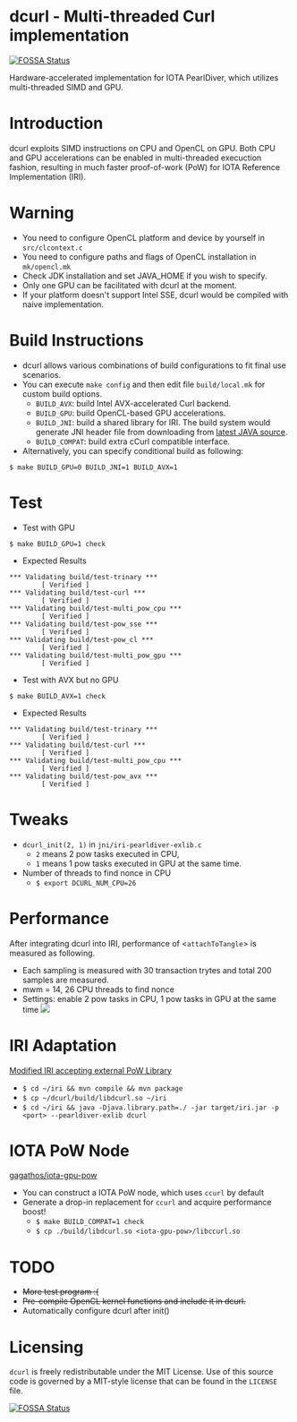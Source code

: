 # dcurl - Multi-threaded Curl implementation
[![FOSSA Status](https://app.fossa.io/api/projects/git%2Bgithub.com%2Fender503%2Fdcurl.svg?type=shield)](https://app.fossa.io/projects/git%2Bgithub.com%2Fender503%2Fdcurl?ref=badge_shield)

Hardware-accelerated implementation for IOTA PearlDiver, which utilizes multi-threaded SIMD and GPU.

# Introduction
dcurl exploits SIMD instructions on CPU and OpenCL on GPU. Both CPU and GPU accelerations can be
enabled in multi-threaded execuction fashion, resulting in much faster proof-of-work (PoW) for IOTA
Reference Implementation (IRI).

# Warning
* You need to configure OpenCL platform and device by yourself in ```src/clcontext.c```
* You need to configure paths and flags of OpenCL installation in ```mk/opencl.mk```
* Check JDK installation and set JAVA_HOME if you wish to specify.
* Only one GPU can be facilitated with dcurl at the moment.
* If your platform doesn't support Intel SSE, dcurl would be compiled with naive implementation.

# Build Instructions
* dcurl allows various combinations of build configurations to fit final use scenarios.
* You can execute `make config` and then edit file `build/local.mk` for custom build options.
    - ``BUILD_AVX``: build Intel AVX-accelerated Curl backend.
    - ``BUILD_GPU``: build OpenCL-based GPU accelerations.
    - ``BUILD_JNI``: build a shared library for IRI. The build system would generate JNI header file
                   from downloading from
                   [latest JAVA source](https://github.com/chenwei-tw/iri/tree/feat/new_pow_interface).
    - ``BUILD_COMPAT``: build extra cCurl compatible interface.
* Alternatively, you can specify conditional build as following:
```shell
$ make BUILD_GPU=0 BUILD_JNI=1 BUILD_AVX=1
```

# Test
* Test with GPU
```shell
$ make BUILD_GPU=1 check
```

* Expected Results
```
*** Validating build/test-trinary ***
        [ Verified ]
*** Validating build/test-curl ***
        [ Verified ]
*** Validating build/test-multi_pow_cpu ***
        [ Verified ]
*** Validating build/test-pow_sse ***
        [ Verified ]
*** Validating build/test-pow_cl ***
        [ Verified ]
*** Validating build/test-multi_pow_gpu ***
        [ Verified ]
```

* Test with AVX but no GPU
```shell
$ make BUILD_AVX=1 check
```

* Expected Results
```
*** Validating build/test-trinary ***
        [ Verified ]
*** Validating build/test-curl ***
        [ Verified ]
*** Validating build/test-multi_pow_cpu ***
        [ Verified ]
*** Validating build/test-pow_avx ***
        [ Verified ]
```

# Tweaks
* ```dcurl_init(2, 1)``` in ```jni/iri-pearldiver-exlib.c```
    * ```2``` means 2 pow tasks executed in CPU,
    * ```1``` means 1 pow tasks executed in GPU at the same time.
* Number of threads to find nonce in CPU
    * ```$ export DCURL_NUM_CPU=26```

# Performance 
After integrating dcurl into IRI, performance of <```attachToTangle```> is measured as following.
* Each sampling is measured with 30 transaction trytes and total 200 samples are measured.
* mwm = 14, 26 CPU threads to find nonce
* Settings: enable 2 pow tasks in CPU, 1 pow tasks in GPU at the same time
![](https://lh4.googleusercontent.com/2U_TpfAtEbPdHBcGKD1zl0t0bzo2Rubj0DxXxvV-Rh31Yr7oCCtptutQpLLizMgR7ousEXUtwM6RASnQLOJnGePhQ5Emh1w8l8GlKzMtZ0Yv-TySF2gh3u48BAmllAJv2VjNaxgFGCA)

# IRI Adaptation
[Modified IRI accepting external PoW Library](https://github.com/chenwei-tw/iri/tree/feat/new_pow_interface)
* ```$ cd ~/iri && mvn compile && mvn package```
* ```$ cp ~/dcurl/build/libdcurl.so ~/iri```
* ```$ cd ~/iri && java -Djava.library.path=./ -jar target/iri.jar -p <port> --pearldiver-exlib dcurl```

# IOTA PoW Node
[gagathos/iota-gpu-pow](https://github.com/gagathos/iota-gpu-pow)
* You can construct a IOTA PoW node, which uses `ccurl` by default
* Generate a drop-in replacement for `ccurl` and acquire performance boost!
    * ```$ make BUILD_COMPAT=1 check```
    * ```$ cp ./build/libdcurl.so <iota-gpu-pow>/libccurl.so```

# TODO
* ~~More test program :(~~
* ~~Pre-compile OpenCL kernel functions and include it in dcurl.~~
* Automatically configure dcurl after init()

# Licensing

`dcurl` is freely redistributable under the MIT License.
Use of this source code is governed by a MIT-style license that can be
found in the `LICENSE` file.


[![FOSSA Status](https://app.fossa.io/api/projects/git%2Bgithub.com%2Fender503%2Fdcurl.svg?type=large)](https://app.fossa.io/projects/git%2Bgithub.com%2Fender503%2Fdcurl?ref=badge_large)